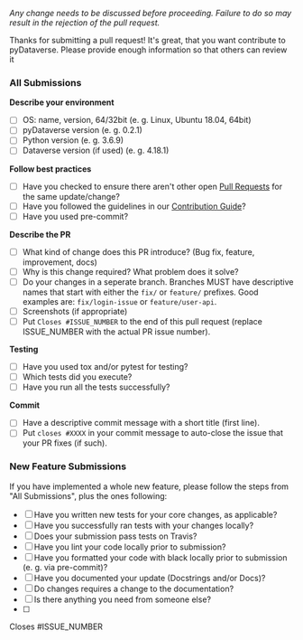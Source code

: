 <!--- Provide a general summary of your changes in the Title above -->
<!-- You can erase any parts of this template not applicable to your Issue. -->

<!--- This project only accepts pull requests related to open issues -->
<!--- If suggesting a new feature or change, please discuss it in an issue first -->
<!--- If fixing a bug, there should be an issue describing it with steps to reproduce -->
<!--- Please link to the issue here: -->

*Any change needs to be discussed before proceeding. Failure to do so may result in the rejection of the pull request.*

<!-- You can skip this if you're fixing a typo or adding an app to the Showcase. -->

Thanks for submitting a pull request! It's great, that you want contribute to pyDataverse. Please provide enough information so that others can review it

### All Submissions

**Describe your environment**

* [ ] OS: name, version, 64/32bit (e. g. Linux, Ubuntu 18.04, 64bit)
* [ ] pyDataverse version (e. g. 0.2.1)
* [ ] Python version (e. g. 3.6.9)
* [ ] Dataverse version (if used) (e. g. 4.18.1)

**Follow best practices**

* [ ] Have you checked to ensure there aren't other open [Pull Requests](https://github.com/GDCC/pyDataverse/pulls) for the same update/change?
* [ ] Have you followed the guidelines in our [Contribution Guide](https://pydataverse.readthedocs.io/)?
* [ ] Have you used pre-commit?

**Describe the PR**

* [ ] What kind of change does this PR introduce? (Bug fix, feature, improvement, docs)
* [ ] Why is this change required? What problem does it solve?
* [ ] Do your changes in a seperate branch. Branches MUST have descriptive names that start with either the `fix/` or `feature/` prefixes. Good examples are: `fix/login-issue` or `feature/user-api`.
* [ ] Screenshots (if appropriate)
* [ ] Put `Closes #ISSUE_NUMBER` to the end of this pull request (replace ISSUE_NUMBER with the actual PR issue number).

**Testing**

* [ ] Have you used tox and/or pytest for testing?
* [ ] Which tests did you execute?
* [ ] Have you run all the tests successfully?

**Commit**

* [ ] Have a descriptive commit message with a short title (first line).
* [ ] Put `closes #XXXX` in your commit message to auto-close the issue that your PR fixes (if such).

### New Feature Submissions

If you have implemented a whole new feature, please follow the steps from "All Submissions", plus the ones following:

* [ ] Have you written new tests for your core changes, as applicable?
* [ ] Have you successfully ran tests with your changes locally?
* [ ] Does your submission pass tests on Travis?
* [ ] Have you lint your code locally prior to submission?
* [ ] Have you formatted your code with black locally prior to submission (e. g. via pre-commit)?
* [ ] Have you documented your update (Docstrings and/or Docs)?
* [ ] Do changes requires a change to the documentation?
* [ ] Is there anything you need from someone else?
* [ ] 

Closes #ISSUE_NUMBER
